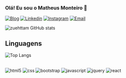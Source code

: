 ### Olá! Eu sou o Matheus Monteiro 👋

[![Blog](https://img.shields.io/website?label=https%3A%2F%2Fzuehttam.tech%2F&style=for-the-badge&up_color=blue&up_message=Visitar&url=https%3A%2F%2Fzuehttam.tech%2F)](zuehttam.tech/)
[![Linkedin](https://img.shields.io/badge/LinkedIn-0077B5?style=for-the-badge&logo=linkedin&logoColor=white)](https://www.linkedin.com/in/zuehttam/)
[![Instagram](https://img.shields.io/badge/Instagram-E4405F?style=for-the-badge&logo=instagram&logoColor=white)](https://www.instagram.com/zuehttam/)
[![Email](https://img.shields.io/badge/Gmail-D14836?style=for-the-badge&logo=gmail&logoColor=white)](mailto:zuehttam@gmail.com)

![zuehttam GitHub stats](https://github-readme-stats.vercel.app/api?username=zuehttam&show_icons=true&theme=tokyonight)
## Linguagens
![Top Langs](https://github-readme-stats.vercel.app/api/top-langs/?username=zuehttam&layout=compact)
<div style="display: inline_block"><br/>
    <img align="center" alt="html5" src="https://img.shields.io/badge/HTML5-E34F26?style=for-the-badge&logo=html5&logoColor=white"/>
    <img align="center" alt="css" src="https://img.shields.io/badge/CSS3-1572B6?style=for-the-badge&logo=css3&logoColor=white"/>
    <img align="center" alt="bootstrap" src="https://img.shields.io/badge/Bootstrap-563D7C?style=for-the-badge&logo=bootstrap&logoColor=white"/>
    <img align="center" alt="javascript" src="https://img.shields.io/badge/JavaScript-F7DF1E?style=for-the-badge&logo=javascript&logoColor=black"/>
    <img align="center" alt="jquery" src="https://img.shields.io/badge/jQuery-0769AD?style=for-the-badge&logo=jquery&logoColor=white"/>
    <img align="center" alt="react" src="https://img.shields.io/badge/React-20232A?style=for-the-badge&logo=react&logoColor=61DAFB"/>
</div>
